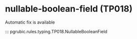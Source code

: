 # nullable-boolean-field (TP018)

Automatic fix is available

::: pgrubic.rules.typing.TP018.NullableBooleanField
